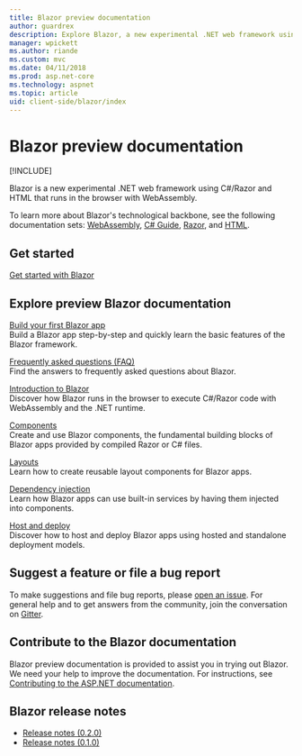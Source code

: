 ```yaml
---
title: Blazor preview documentation
author: guardrex
description: Explore Blazor, a new experimental .NET web framework using C#/Razor and HTML that runs in the browser with WebAssembly.
manager: wpickett
ms.author: riande
ms.custom: mvc
ms.date: 04/11/2018
ms.prod: asp.net-core
ms.technology: aspnet
ms.topic: article
uid: client-side/blazor/index
---
```

# Blazor preview documentation

[!INCLUDE[](~/includes/blazor-preview-notice.md)]

Blazor is a new experimental .NET web framework using C#/Razor and HTML that runs in the browser with WebAssembly.

To learn more about Blazor's technological backbone, see the following documentation sets: [WebAssembly](http://webassembly.org/), [C# Guide](https://docs.microsoft.com/dotnet/csharp/), [Razor](https://docs.microsoft.com/aspnet/core/mvc/views/razor), and [HTML](https://www.w3.org/html/).

## Get started

[Get started with Blazor](xref:client-side/blazor/get-started)

## Explore preview Blazor documentation

[Build your first Blazor app](xref:client-side/blazor/tutorials/first-app)  
Build a Blazor app step-by-step and quickly learn the basic features of the Blazor framework.

[Frequently asked questions (FAQ)](xref:client-side/blazor/introduction/faq)  
Find the answers to frequently asked questions about Blazor.

[Introduction to Blazor](xref:client-side/blazor/introduction/index)  
Discover how Blazor runs in the browser to execute C#/Razor code with WebAssembly and the .NET runtime.

[Components](xref:client-side/blazor/components/index)  
Create and use Blazor components, the fundamental building blocks of Blazor apps provided by compiled Razor or C# files.

[Layouts](xref:client-side/blazor/layouts)  
Learn how to create reusable layout components for Blazor apps.

[Dependency injection](xref:client-side/blazor/dependency-injection)  
Learn how Blazor apps can use built-in services by having them injected into components.

[Host and deploy](xref:client-side/blazor/host-and-deploy/index)  
Discover how to host and deploy Blazor apps using hosted and standalone deployment models.

## Suggest a feature or file a bug report

To make suggestions and file bug reports, please [open an issue](https://github.com/aspnet/Blazor/issues/new). For general help and to get answers from the community, join the conversation on [Gitter](https://gitter.im/aspnet/Blazor).

## Contribute to the Blazor documentation

Blazor preview documentation is provided to assist you in trying out Blazor. We need your help to improve the documentation. For instructions, see [Contributing to the ASP.NET documentation](https://github.com/aspnet/Blazor.Docs/blob/master/CONTRIBUTING.md).

## Blazor release notes

* [Release notes (0.2.0)](https://github.com/aspnet/blazor/tag/0.2.0)
* [Release notes (0.1.0)](https://github.com/aspnet/blazor/tag/0.1.0)
